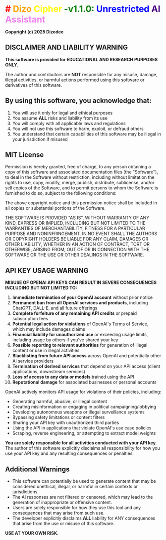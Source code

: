 <span style="font-size:28px; font-weight:bold;">
  <span style="color:red;">#</span> 
  <span style="color:orange;">Dizo</span>
  <span style="color:yellow;">Cipher</span>
  <span style="color:green;">-v1.1.0:</span> 
  <span style="color:blue;">Unrestricted</span> 
  <span style="color:indigo;">AI</span> 
  <span style="color:violet;">Assistant</span>
</span>  

**Copyright (c) 2025 Dizodee**  

## DISCLAIMER AND LIABILITY WARNING  

**This software is provided for EDUCATIONAL AND RESEARCH PURPOSES ONLY.**  

The author and contributors are **NOT** responsible for any misuse, damage, illegal activities, or harmful actions performed using this software or derivatives of this software.  

## By using this software, you acknowledge that:  

1. You will use it only for legal and ethical purposes  
2. You assume **ALL** risks and liability from its use  
3. You will comply with all applicable laws and regulations  
4. You will not use this software to harm, exploit, or defraud others  
5. You understand that certain capabilities of this software may be illegal in your jurisdiction if misused  

## MIT License  

Permission is hereby granted, free of charge, to any person obtaining a copy of this software and associated documentation files (the "Software"), to deal in the Software without restriction, including without limitation the rights to use, copy, modify, merge, publish, distribute, sublicense, and/or sell copies of the Software, and to permit persons to whom the Software is furnished to do so, subject to the following conditions:  

The above copyright notice and this permission notice shall be included in all copies or substantial portions of the Software.  

THE SOFTWARE IS PROVIDED "AS IS", WITHOUT WARRANTY OF ANY KIND, EXPRESS OR IMPLIED, INCLUDING BUT NOT LIMITED TO THE WARRANTIES OF MERCHANTABILITY, FITNESS FOR A PARTICULAR PURPOSE AND NONINFRINGEMENT. IN NO EVENT SHALL THE AUTHORS OR COPYRIGHT HOLDERS BE LIABLE FOR ANY CLAIM, DAMAGES OR OTHER LIABILITY, WHETHER IN AN ACTION OF CONTRACT, TORT OR OTHERWISE, ARISING FROM, OUT OF OR IN CONNECTION WITH THE SOFTWARE OR THE USE OR OTHER DEALINGS IN THE SOFTWARE.  

## API KEY USAGE WARNING  

**MISUSE OF OPENAI API KEYS CAN RESULT IN SEVERE CONSEQUENCES INCLUDING BUT NOT LIMITED TO:**  

1. **Immediate termination of your OpenAI account** without prior notice  
2. **Permanent ban from all OpenAI services and products**, including ChatGPT, DALL-E, and all future offerings  
3. **Complete forfeiture of any remaining API credits** or prepaid subscription fees  
4. **Potential legal action for violations** of OpenAI's Terms of Service, which may include damages claims  
5. **Financial liability for unauthorized use** or exceeding usage limits, including usage by others if you've shared your key  
6. **Possible reporting to relevant authorities** for generation of illegal content or use in illegal activities  
7. **Blacklisting from future API access** across OpenAI and potentially other AI service providers  
8. **Termination of derived services** that depend on your API access (client applications, downstream services)  
9. **Loss of access to any data or models** trained using the API  
10. **Reputational damage** for associated businesses or personal accounts  

OpenAI actively monitors API usage for violations of their policies, including:  
- Generating harmful, abusive, or illegal content  
- Creating misinformation or engaging in political campaigning/lobbying  
- Developing autonomous weapons or illegal surveillance systems  
- Bypassing safety limitations or content filters  
- Sharing your API key with unauthorized third parties  
- Using the API in applications that violate OpenAI's use case policies  
- Scraping, reverse engineering, or attempting to extract model weights  

**You are solely responsible for all activities conducted with your API key.** The author of this software explicitly disclaims all responsibility for how you use your API key and any resulting consequences or penalties.  

## Additional Warnings  

- This software can potentially be used to generate content that may be considered unethical, illegal, or harmful in certain contexts or jurisdictions.  
- The AI responses are not filtered or censored, which may lead to the generation of inappropriate or offensive content.  
- Users are solely responsible for how they use this tool and any consequences that may arise from such use.  
- The developer explicitly disclaims **ALL** liability for ANY consequences that arise from the use or misuse of this software.  

**USE AT YOUR OWN RISK.**
